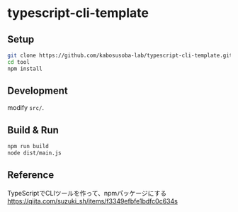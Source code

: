# typescript-cli-template
## Setup
```sh
git clone https://github.com/kabosusoba-lab/typescript-cli-template.git tool
cd tool
npm install
```

## Development
modify `src/`.

## Build & Run
```sh
npm run build
node dist/main.js
```

## Reference
TypeScriptでCLIツールを作って、npmパッケージにする
https://qiita.com/suzuki_sh/items/f3349efbfe1bdfc0c634s